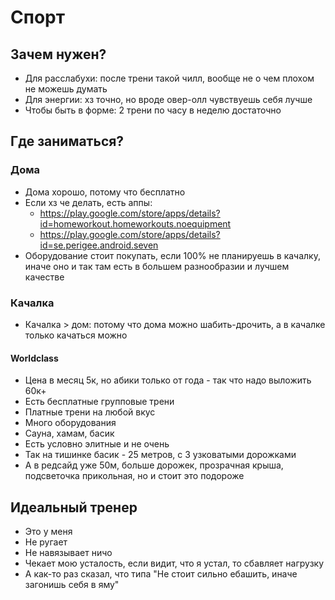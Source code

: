 # Спорт

## Зачем нужен?

- Для расслабухи: после трени такой чилл, вообще не о чем плохом не можешь думать
- Для энергии: хз точно, но вроде овер-олл чувствуешь себя лучше
- Чтобы быть в форме: 2 трени по часу в неделю достаточно

## Где заниматься?

### Дома

- Дома хорошо, потому что бесплатно
- Если хз че делать, есть аппы:
    - https://play.google.com/store/apps/details?id=homeworkout.homeworkouts.noequipment
    - https://play.google.com/store/apps/details?id=se.perigee.android.seven
- Оборудование стоит покупать, если 100% не планируешь в качалку, иначе оно и так там есть в большем разнообразии и
  лучшем качестве

### Качалка

- Качалка > дом: потому что дома можно шабить-дрочить, а в качалке только качаться можно

#### Worldclass

- Цена в месяц 5к, но абики только от года - так что надо выложить 60к+
- Есть бесплатные групповые трени
- Платные трени на любой вкус
- Много оборудования
- Сауна, хамам, басик
- Есть условно элитные и не очень
- Так на тишинке басик - 25 метров, с 3 узковатыми дорожками
- А в редсайд уже 50м, больше дорожек, прозрачная крыша, подсветочка прикольная, но и стоит это подороже

## Идеальный тренер

- Это у меня
- Не ругает
- Не навязывает ничо
- Чекает мою усталость, если видит, что я устал, то сбавляет нагрузку
- А как-то раз сказал, что типа "Не стоит сильно ебашить, иначе загонишь себя в яму"